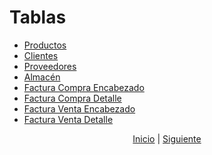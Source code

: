 # Tablas
* [Productos](./02%20Productos.md)
* [Clientes](./03%20Clientes.md)
* [Proveedores](./04%20Proveedores.md)
* [Almacén](./05%20Almacen.md)
* [Factura Compra Encabezado](./06%20Factura%20Compra%20Encabezado.md)
* [Factura Compra Detalle](./07%20Factura%20Compra%20Detalle.md)
* [Factura Venta Encabezado](./08%20Factura%20Venta%20Encabezado.md)
* [Factura Venta Detalle](./09%20Factura%20Venta%20Detalle.md)

<p align="center">
    <a href="../README.md">Inicio</a> |
    <a href="./02 Productos.md">Siguiente</a>
</p>